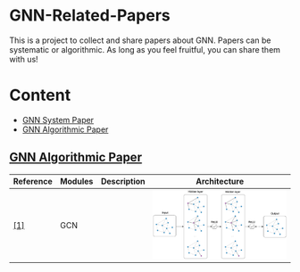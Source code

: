 # GNN-Related-Papers
This is a project to collect and share papers about GNN. Papers can be systematic or algorithmic. As long as you feel fruitful, you can share them with us!
# Content
- <a href = "#GNN System Paper">GNN System Paper</a>
- <a href = "#GNN Algorithmic Paper">GNN Algorithmic Paper</a>

## [GNN Algorithmic Paper](#content)

| Reference                       | Modules | Description                                                  | Architecture                            |
| ------------------------------- | ------- | ------------------------------------------------------------ | --------------------------------------- |
| <a href = "#https://github.com/NEU-GNN-Group/GNN-Related-Papers/edit/main/README.md">[1]</a> | GCN     |  | ![GCN](./image/algorithmic/GCN.png) |
